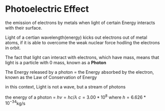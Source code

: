# Photoelectric Effect
the emission of electrons by metals when light of certain Energy interacts with their surface.

Light of a certian wavelength(energy) kicks out electrons out of metal atoms, if it is able to overcome the weak nuclear force hodling the electrons in orbit. 

The fact that light can interact with electrons, which have mass, means that light is a particle with 0 mass, known as a **Photon**

The Energy released by a photon = the Energy absorbed by the electron, known as the Law of Conservation of Energy

in this context, Light is not a wave, but a stream of photons

the energy of a photon = $h\nu = hc/\lambda$ 
$c = 3.00 * 10^8$
where $h = 6.626*10^{-34}$kg/s


